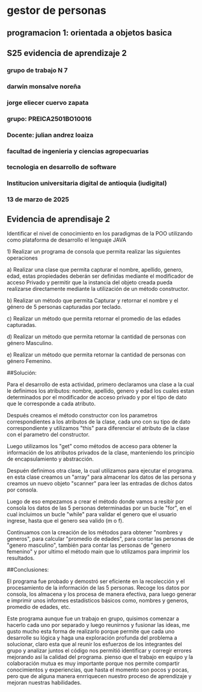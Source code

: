  # gestor de personas
 ## programacion 1: orientada a objetos basica
 ## S25 evidencia de aprendizaje 2 
 ### grupo  de trabajo N 7
 ### darwin monsalve noreña 
 ### jorge eliecer cuervo zapata 
 ### grupo: PREICA2501BO10016
 ### Docente: julian andrez loaiza 
 ### facultad de ingenieria y ciencias agropecuarias 
 ### tecnologia en desarrollo de software 
 ### Institucion universitaria digital de antioquia (iudigital) 
 ### 13 de marzo de 2025
 ## Evidencia de aprendisaje 2
 
 <p>Identificar el nivel de conocimiento en los paradigmas de la POO utilizando como plataforma de desarrollo el lenguaje JAVA</p>

<p>1) Realizar un programa de consola que permita realizar las siguientes operaciones</p>
   
<p>a) Realizar una clase que permita capturar el nombre, apellido, genero, edad, estas propiedades deberán ser definidas mediante el modificador de acceso Privado y permitir que la instancia del objeto creada pueda realizarse directamente mediante la utilización de un método constructor.</p>
<p>b) Realizar un método que permita Capturar y retornar el nombre y el género de 5 personas capturadas por teclado.</p>
<p>c) Realizar un método que permita retornar el promedio de las edades capturadas.</p>
<p>d) Realizar un método que permita retornar la cantidad de personas con género Masculino.</p>
<p>e) Realizar un método que permita retornar la cantidad de personas con género Femenino.</p> 

##Solución:
<p>Para el desarrollo de esta actividad, primero declaramos una clase a la cual le definimos los atributos: nombre, apellido, genero y edad los cuales estan determinados por el modificador de acceso privado y por el tipo de dato que le corresponde a cada atributo.

Después creamos el método constructor con los parametros correspondientes a los atributos de la clase, cada uno con su tipo de dato correspondiente y utilizamos "this" para diferenciar el atributo de la clase con el parametro del constructor.

Luego utilizamos los "get" como métodos de acceso para obtener la información de los atributos privados de la clase, manteniendo los principio de encapsulamiento y abstracción.

Despuén definimos otra clase, la cual utilizamos para ejecutar el programa. en esta clase creamos un "array" para almacenar los datos de las persona y creamos un nuevo objeto "scanner" para leer las entradas de dichos datos por consola.

Luego de eso empezamos a crear el método donde vamos a resibir por consola los datos de las 5 personas determinadas por un bucle "for", en el cual incluimos un bucle "while" para validar el genero que el usuario ingrese, hasta que el genero sea valido (m o f).

Continuamos con la creación de los métodos para obtener "nombres y generos", para calcular "promedio de edades", para contar las personas de "genero masculino", también para contar las personas de "genero femenino" y por ultimo el método main que lo utilizamos para imprimir los resultados.<p/>

##Conclusiones:
<p>El programa fue probado y demostró ser eficiente en la recolección y el procesamiento de la información de las 5 personas. Recoge los datos por consola, los almacena y los procesa de manera efectiva, para luego generar e imprimir unos informes estadísticos básicos como, nombres y generos, promedio de edades, etc.

Este programa aunque fue un trabajo en grupo, quisimos comenzar a hacerlo cada uno por separado y luego reunirnos y fusionar las ideas, me gusto mucho esta forma de realizarlo porque permite que cada uno desarrolle su lógica y haga una exploración profunda del problema a solucionar, claro esta que al reunir los esfuerzos de los integrantes del grupo y analizar juntos el código nos permitió identificar y corregir errores mejorando así la calidad del programa. pienso que el trabajo en equipo y la colaboración mutua es muy importante porque nos permite compartir conocimientos y experiencias, que hasta el momento son pocos y pocas, pero que de alguna manera enrriquecen nuestro proceso de aprendizaje y mejoran nuestras habilidades.<p/>
